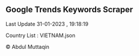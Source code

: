 

## Google Trends Keywords Scraper 
 
Last Update 31-01-2023 , 19:18:19

Country List :
VIETNAM.json



© Abdul Muttaqin 
